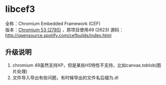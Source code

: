 # libcef3

全称：Chromium Embedded Framework (CEF)  
版本：[Chromium 53 (2785)](http://opensource.spotify.com/cefbuilds/cef_binary_3.2785.1486.g8c4ba9f_windows32.tar.bz2) ，原项目使用49 (2623)
源码：http://opensource.spotify.com/cefbuilds/index.html  

## 升级说明

1. chromium 49虽然支持XP，但是某些H5特性不支持，比如canvas.toblob(图片处理)
2. 文件导入导出有些问题，有时候导出的文件名后缀为.dl